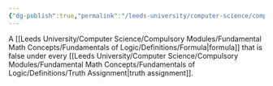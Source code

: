```yaml
---
{"dg-publish":true,"permalink":"/leeds-university/computer-science/compulsory-modules/fundamental-math-concepts/fundamentals-of-logic/definitions/contradiction/","tags":["#Definition"]}
---
```


A [[Leeds University/Computer Science/Compulsory Modules/Fundamental Math Concepts/Fundamentals of Logic/Definitions/Formula\|formula]] that is false under every [[Leeds University/Computer Science/Compulsory Modules/Fundamental Math Concepts/Fundamentals of Logic/Definitions/Truth Assignment\|truth assignment]].